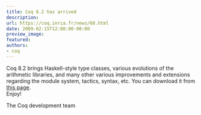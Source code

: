 ```yaml
---
title: Coq 8.2 has arrived
description:
url: https://coq.inria.fr/news/68.html
date: 2009-02-15T12:08:00-00:00
preview_image:
featured:
authors:
- coq
---
```



<p>Coq 8.2 brings Haskell-style type classes, various evolutions of the arithmetic libraries, and many other various improvements and extensions regarding the module system, tactics, syntax, etc. You can download it from <a href="https://coq.inria.fr/download">this page</a>.<br/>
Enjoy!</p>
<p>The Coq development team</p>

 
